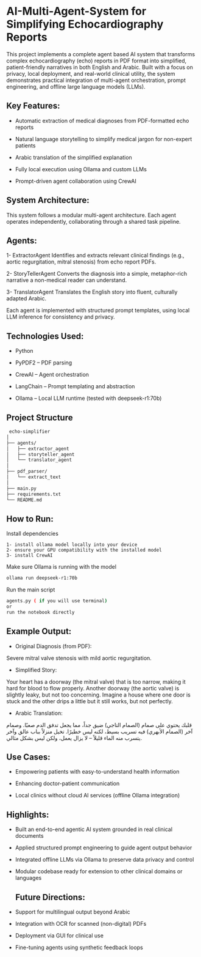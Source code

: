 # AI-Multi-Agent-System for Simplifying Echocardiography Reports
This project implements a complete agent based AI system that transforms complex echocardiography (echo) reports in PDF format into simplified, patient-friendly narratives in both English and Arabic. Built with a focus on privacy, local deployment, and real-world clinical utility, the system demonstrates practical integration of multi-agent orchestration, prompt engineering, and offline large language models (LLMs).


## Key Features:
 
- Automatic extraction of medical diagnoses from PDF-formatted echo reports

- Natural language storytelling to simplify medical jargon for non-expert patients

- Arabic translation of the simplified explanation

- Fully local execution using Ollama and custom LLMs

- Prompt-driven agent collaboration using CrewAI

 ## System Architecture:
 
This system follows a modular multi-agent architecture. Each agent operates independently, collaborating through a shared task pipeline.

## Agents:

1- ExtractorAgent
Identifies and extracts relevant clinical findings (e.g., aortic regurgitation, mitral stenosis) from echo report PDFs.

2- StoryTellerAgent
Converts the diagnosis into a simple, metaphor-rich narrative a non-medical reader can understand.

3- TranslatorAgent
Translates the English story into fluent, culturally adapted Arabic.

Each agent is implemented with structured prompt templates, using local LLM inference for consistency and privacy.



## Technologies Used:
 
- Python

- PyPDF2 – PDF parsing

- CrewAI – Agent orchestration

- LangChain – Prompt templating and abstraction

- Ollama – Local LLM runtime (tested with deepseek-r1:70b)

## Project Structure

```bash
 echo-simplifier
│
├── agents/
│   ├── extractor_agent
│   ├── storyteller_agent
│   └── translator_agent
│
├── pdf_parser/
│   └── extract_text
│
├── main.py              
├── requirements.txt
└── README.md
```
 ## How to Run:
Install dependencies
```
1- install ollama model locally into your device
2- ensure your GPU compatibility with the installed model
3- install CrewAI 
```
Make sure Ollama is running with the model

```bash
ollama run deepseek-r1:70b
```
Run the main script
```bash
agents.py ( if you will use terminal)
or
run the notebook directly
```
 ## Example Output:
- Original Diagnosis (from PDF):

Severe mitral valve stenosis with mild aortic regurgitation.

 - Simplified Story:

Your heart has a doorway (the mitral valve) that is too narrow, making it hard for blood to flow properly. Another doorway (the aortic valve) is slightly leaky, but not too concerning. Imagine a house where one door is stuck and the other drips a little but it still works, but not perfectly.

- Arabic Translation:

قلبك يحتوي على صمام (الصمام التاجي) ضيق جداً، مما يجعل تدفق الدم صعبًا. وصمام آخر (الصمام الأبهري) فيه تسريب بسيط، لكنه ليس خطيرًا. تخيل منزلاً بباب عالق وآخر يتسرب منه الماء قليلاً – لا يزال يعمل، ولكن ليس بشكل مثالي.



 ## Use Cases:
 
- Empowering patients with easy-to-understand health information

- Enhancing doctor-patient communication

- Local clinics without cloud AI services (offline Ollama integration)

## Highlights:

- Built an end-to-end agentic AI system grounded in real clinical documents

- Applied structured prompt engineering to guide agent output behavior

- Integrated offline LLMs via Ollama to preserve data privacy and control

- Modular codebase ready for extension to other clinical domains or languages

  ## Future Directions:
  
- Support for multilingual output beyond Arabic

- Integration with OCR for scanned (non-digital) PDFs

- Deployment via GUI for clinical use

- Fine-tuning agents using synthetic feedback loops
